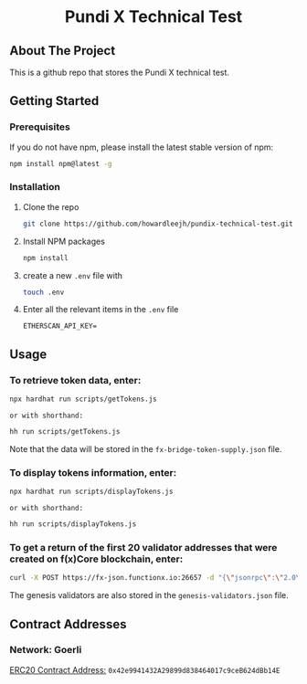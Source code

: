 <h1 align="center">Pundi X Technical Test</h1>

<!-- ABOUT THE PROJECT -->

## About The Project

This is a github repo that stores the Pundi X technical test.

## Getting Started

### Prerequisites

If you do not have npm, please install the latest stable version of npm:

```sh
npm install npm@latest -g
```

### Installation

1. Clone the repo
   ```sh
   git clone https://github.com/howardleejh/pundix-technical-test.git
   ```
2. Install NPM packages
   ```sh
   npm install
   ```
3. create a new `.env` file with
   ```sh
   touch .env
   ```
4. Enter all the relevant items in the `.env` file
   ```env
   ETHERSCAN_API_KEY=
   ```

<!-- USAGE EXAMPLES -->

## Usage

### To retrieve token data, enter:

```sh
npx hardhat run scripts/getTokens.js
```

    or with shorthand:

```sh
hh run scripts/getTokens.js
```

Note that the data will be stored in the `fx-bridge-token-supply.json` file.

### To display tokens information, enter:

```sh
npx hardhat run scripts/displayTokens.js
```

    or with shorthand:

```sh
hh run scripts/displayTokens.js
```

### To get a return of the first 20 validator addresses that were created on f(x)Core blockchain, enter:

```sh
curl -X POST https://fx-json.functionx.io:26657 -d "{\"jsonrpc\":\"2.0\",\"id\":1,\"method\":\"validators\",\"params\":{\"height\":\"1\", \"page\":\"1\", \"per_page\":\"20\"}}"
```

The genesis validators are also stored in the `genesis-validators.json` file.

## Contract Addresses

### Network: Goerli

<a href='https://goerli.etherscan.io/address/0x42e9941432A29899d838464017c9ceB624dBb14E'>ERC20 Contract Address:</a> `0x42e9941432A29899d838464017c9ceB624dBb14E`
